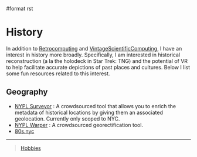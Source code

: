 \#format rst

History
=======

In addition to [Retrocomputing](../Retrocomputing) and [VintageScientificComputing](../VintageScientificComputing), I have an interest in history more broadly. Specifically, I am interested in historical reconstruction (a la the holodeck in Star Trek: TNG) and the potential of VR to help facilitate accurate depictions of past places and cultures. Below I list some fun resources related to this interest.

Geography
---------

-   [NYPL Surveyor](http://spacetime.nypl.org/surveyor) : A crowdsourced tool that allows you to enrich the metadata of historical locations by giving them an associated geolocation. Currently only scoped to NYC.
-   [NYPL Warper](http://maps.nypl.org/warper/) : A crowdsourced georectification tool.
-   [80s.nyc](http://80s.nyc/)

* * * * *

> [Hobbies](../Hobbies)
